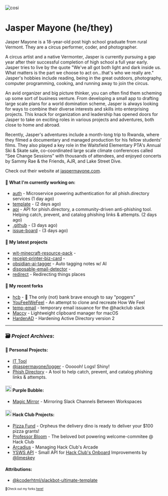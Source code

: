![cosi](https://github.com/jaspermayone/jaspermayone/assets/65788728/0597adb6-37c9-4db7-b6d8-1d7107b7bdd8)

# Jasper Mayone (he/they)

Jasper Mayone is a 18-year-old post high school graduate from rural Vermont. They are a circus performer, coder, and photographer.

A circus artist and a native Vermonter, Jasper is currently pursuing a gap year after their successful completion of high school a full year early. Jasper tries to live by the quote "We've all got both light and dark inside us. What matters is the part we choose to act on...that's who we really are." Jasper's hobbies include reading, being in the great outdoors, photography, computer programming, cooking, and running away to join the circus.

An avid organizer and big picture thinker, you can often find them scheming up some sort of business venture. From developing a small app to drafting large scale plans for a world domination scheme, Jasper is always looking for ways to combine their diverse interests and skills into enterprising projects. This knack for organization and leadership has opened doors for Jasper to take on exciting roles in various projects and adventures, both close to home and abroad.

Recently, Jasper's adventures include a month-long trip to Rwanda, where they filmed a documentary and managed production for his fellow students' films. They also played a key role in the Waitsfield Elementary PTA's Annual Ski & Skate sale, co-coordinated large scale climate conferences called “See Change Sessions” with thousands of attendees, and enjoyed concerts by Sammy Rae & the Friends, AJR, and Lake Street Dive.

Check out their website at [jaspermayone.com](https://jaspermayone.com).

#### 👷 What I'm currently working on:

- [auth](https://github.com/phishdirectory/auth) - Microservice powering authentication for all phish.directory services (1 day ago)
- [template](https://github.com/phishdirectory/template) -  (2 days ago)
- [api](https://github.com/phishdirectory/api) - API for phish.directory, a community-driven anti-phishing tool. Helping catch, prevent, and catalog phishing links & attempts. (2 days ago)
- [.github](https://github.com/phishdirectory/.github) -  (3 days ago)
- [issue-board](https://github.com/phishdirectory/issue-board) -  (3 days ago)

#### 🌱 My latest projects

- [wit-minecraft-resource-pack](https://github.com/jaspermayone/wit-minecraft-resource-pack) - 
- [receipt-printer-biz-card](https://github.com/jaspermayone/receipt-printer-biz-card) - 
- [obsidian-ai-tagger](https://github.com/jaspermayone/obsidian-ai-tagger) - Auto tagging notes w/ AI
- [disposable-email-detector](https://github.com/jaspermayone/disposable-email-detector) - 
- [redirect](https://github.com/jaspermayone/redirect) - Redirecting things places

#### 🍴 My recent forks

- [hcb](https://github.com/jaspermayone-forks/hcb) - 🏦 The only (not) bank brave enough to say "poggers"
- [YouFeelWeFeel](https://github.com/jaspermayone-forks/YouFeelWeFeel) - An attempt to clone and recreate How We Feel
- [temp-email](https://github.com/jaspermayone-forks/temp-email) - temporary email issuance for the @hackclub slack
- [Maccy](https://github.com/jaspermayone-forks/Maccy) - Lightweight clipboard manager for macOS
- [HardenAD](https://github.com/jaspermayone-forks/HardenAD) - Hardening Active Directory version 2

---

### 🗃️ _Project Archives_:

#### 🌱 Personal Projects:
- [IT Tool](https://github.com/jaspermayone/ittool)
- [@jaspermayone/logger](https://github.com/jaspermayone/logger) - Oooooh! Logs! Shiny!
- [Phish Directory](https://github.com/jaspermayone/phish.directory) - A tool to help catch, prevent, and catalog phishing links & attempts.

#### <img src="https://cdn.purplebubble.org/logo.png" width="20" height="20" /> Purple Bubble:
- [Magic Mirror](https://github.com/thepurplebubble/magic-mirror) - Mirroring Slack Channels Between Workspaces

#### <img src="https://assets.hackclub.com/icon-progress-rounded.png" width="20" height="20" /> Hack Club Projects:
- [Pizza Fund](https://github.com/hackclub/pizza-fund) - Orpheus the delivery dino is ready to deliver your $100 pizza grants!
- [Professor Bloom](https://github.com/hackclub/professor-bloom) - The beloved bot powering welcome-commitee @ Hack Club
- [Arcadius](https://github.com/hackclub/arcadius) - Managing Hack Club's Arcade
- [YSWS API](https://github.com/jaspermayone/ysws-api) - Small API for [Hack Club's Onboard](https://hackclub.com/onboard/) Improvements by [@limeskey](https://github.com/limeskey)

#### Attributions:
- [@kcoderhtml/slackbot-ultimate-template](https://github.com/kcoderhtml/slackbot-ultimate-template?tab=readme-ov-file#template-example)

<sup><sub>🍴Check out my forks [here!](https://github.com/jaspermayone-forks/why)</sub></sup>
